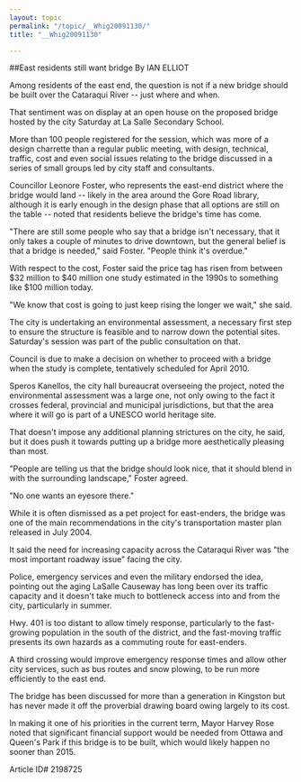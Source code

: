 ```yaml
---
layout: topic
permalink: "/topic/__Whig20091130/"
title: "__Whig20091130"

---
```


##East residents still want bridge
By IAN ELLIOT

<div class="column2">

Among residents of the east end, the question is not if a new bridge should be built over the Cataraqui River -- just where and when.

That sentiment was on display at an open house on the proposed bridge hosted by the city Saturday at La Salle Secondary School.

More than 100 people registered for the session, which was more of a design charrette than a regular public meeting, with design, technical, traffic, cost and even social issues relating to the bridge discussed in a series of small groups led by city staff and consultants.

Councillor Leonore Foster, who represents the east-end district where the bridge would land -- likely in the area around the Gore Road library, although it is early enough in the design phase that all options are still on the table -- noted that residents believe the bridge's time has come.

"There are still some people who say that a bridge isn't necessary, that it only takes a couple of minutes to drive downtown, but the general belief is that a bridge is needed," said Foster. "People think it's overdue."

With respect to the cost, Foster said the price tag has risen from between $32 million to $40 million one study estimated in the 1990s to something like $100 million today.

"We know that cost is going to just keep rising the longer we wait," she said.

The city is undertaking an environmental assessment, a necessary first step to ensure the structure is feasible and to narrow down the potential sites. Saturday's session was part of the public consultation on that.

Council is due to make a decision on whether to proceed with a bridge when the study is complete, tentatively scheduled for April 2010.

Speros Kanellos, the city hall bureaucrat overseeing the project, noted the environmental assessment was a large one, not only owing to the fact it crosses federal, provincial and municipal jurisdictions, but that the area where it will go is part of a UNESCO world heritage site.

That doesn't impose any additional planning strictures on the city, he said, but it does push it towards putting up a bridge more aesthetically pleasing than most.

"People are telling us that the bridge should look nice, that it should blend in with the surrounding landscape," Foster agreed.

"No one wants an eyesore there."

While it is often dismissed as a pet project for east-enders, the bridge was one of the main recommendations in the city's transportation master plan released in July 2004.

It said the need for increasing capacity across the Cataraqui River was "the most important roadway issue" facing the city.

Police, emergency services and even the military endorsed the idea, pointing out the aging LaSalle Causeway has long been over its traffic capacity and it doesn't take much to bottleneck access into and from the city, particularly in summer.

Hwy. 401 is too distant to allow timely response, particularly to the fast-growing population in the south of the district, and the fast-moving traffic presents its own hazards as a commuting route for east-enders.

A third crossing would improve emergency response times and allow other city services, such as bus routes and snow plowing, to be run more efficiently to the east end.

The bridge has been discussed for more than a generation in Kingston but has never made it off the proverbial drawing board owing largely to its cost.

In making it one of his priorities in the current term, Mayor Harvey Rose noted that significant financial support would be needed from Ottawa and Queen's Park if this bridge is to be built, which would likely happen no sooner than 2015.

</div>

Article ID# 2198725
